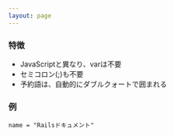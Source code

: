 ```yaml
---
layout: page
---
```

### 特徴
* JavaScriptと異なり、varは不要
* セミコロン(;)も不要
* 予約語は、自動的にダブルクォートで囲まれる

### 例
    name = "Railsドキュメント"